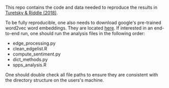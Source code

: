 This repo contains the code and data needed to reproduce the results in [Turetsky & Riddle (2018)](http://www.travisriddle.com/docs/turetsky_riddle_inpress.pdf).

To be fully reproducible, one also needs to download google's pre-trained word2vec word embeddings. They are located [here](https://code.google.com/archive/p/word2vec/). If interested in an end-to-end run, one should run the analysis files in the following order:

- edge_processing.py
- clean_edgelist.R
- compute_sentiment.py 
- dict_methods.py
- spps_analysis.R

One should double check all file paths to ensure they are consistent with the directory structure on the users's machine.